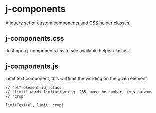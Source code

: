 # j-components
A jquery set of custom components and CSS helper classes.

## j-components.css
Just open j-components.css to see available helper classes.

## j-components.js
Limit text component, this will limit the wording on the given element
```
// "el" element id, class
// "limit" words limitation e.g. 235, must be number, this parame
// "crop" 

limitText(el, limit, crop)
```
